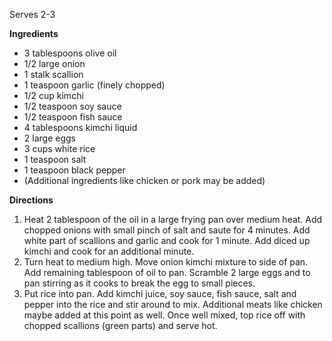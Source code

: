Serves 2-3

**Ingredients**
- 3 tablespoons olive oil
- 1/2 large onion
- 1 stalk scallion
- 1 teaspoon garlic (finely chopped)
- 1/2 cup kimchi
- 1/2 teaspoon soy sauce
- 1/2 teaspoon fish sauce
- 4 tablespoons kimchi liquid
- 2 large eggs
- 3 cups white rice
- 1 teaspoon salt
- 1 teaspoon black pepper
- (Additional ingredients like chicken or pork may be added)



**Directions**
1. Heat 2 tablespoon of the oil in a large frying pan over medium heat.  Add chopped onions with small pinch of salt and saute for 4 minutes.  Add white part of scallions and garlic and cook for 1 minute. Add diced up kimchi and cook for an additional minute.
2. Turn heat to medium high.  Move onion kimchi mixture to side of pan. Add remaining tablespoon of oil to pan.  Scramble 2 large eggs and to pan stirring as it cooks to break the egg to small pieces.  
3. Put rice into pan.  Add kimchi juice, soy sauce, fish sauce, salt and pepper into the rice and stir around to mix.  Additional meats like chicken maybe added at this point as well.  Once well mixed, top rice off with chopped scallions (green parts) and serve hot.